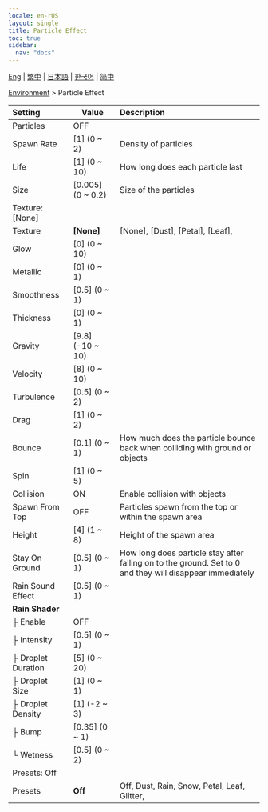 ```yaml
---
locale: en-rUS
layout: single
title: Particle Effect
toc: true
sidebar:
  nav: "docs"
---
```

[Eng](/dancexr/menu/2025.4/scene/particles) | [繁中](/tw/dancexr/menu/2025.4/scene/particles) | [日本語](/jp/dancexr/menu/2025.4/scene/particles) | [한국어](/kr/dancexr/menu/2025.4/scene/particles) | [简中](/zh/dancexr/menu/2025.4/scene/particles)

[Environment](../menu#Environment) > Particle Effect



| Setting | Value | Description |
| :--- | --- | :--- |
| Particles | OFF | 
| Spawn Rate | [1] (0 ~ 2) | Density of particles
| Life | [1] (0 ~ 10) | How long does each particle last
| Size | [0.005] (0 ~ 0.2) | Size of the particles
| Texture: [None] || 
| Texture | **[None]** | [None], [Dust], [Petal], [Leaf],  |
| Glow | [0] (0 ~ 10) | 
| Metallic | [0] (0 ~ 1) | 
| Smoothness | [0.5] (0 ~ 1) | 
| Thickness | [0] (0 ~ 1) | 
| Gravity | [9.8] (-10 ~ 10) | 
| Velocity | [8] (0 ~ 10) | 
| Turbulence | [0.5] (0 ~ 2) | 
| Drag | [1] (0 ~ 2) | 
| Bounce | [0.1] (0 ~ 1) | How much does the particle bounce back when colliding with ground or objects
| Spin | [1] (0 ~ 5) | 
| Collision | ON | Enable collision with objects
| Spawn From Top | OFF | Particles spawn from the top or within the spawn area
| Height | [4] (1 ~ 8) | Height of the spawn area
| Stay On Ground | [0.5] (0 ~ 1) | How long does particle stay after falling on to the ground. Set to 0 and they will disappear immediately
| Rain Sound Effect | [0.5] (0 ~ 1) | 
| **Rain Shader** | | 
| ├&nbsp;Enable | OFF | 
| ├&nbsp;Intensity | [0.5] (0 ~ 1) | 
| ├&nbsp;Droplet Duration | [5] (0 ~ 20) | 
| ├&nbsp;Droplet Size | [1] (0 ~ 1) | 
| ├&nbsp;Droplet Density | [1] (-2 ~ 3) | 
| ├&nbsp;Bump | [0.35] (0 ~ 1) | 
| └&nbsp;Wetness | [0.5] (0 ~ 2) | 
| Presets: Off || 
| Presets | **Off** | Off, Dust, Rain, Snow, Petal, Leaf, Glitter,  |
